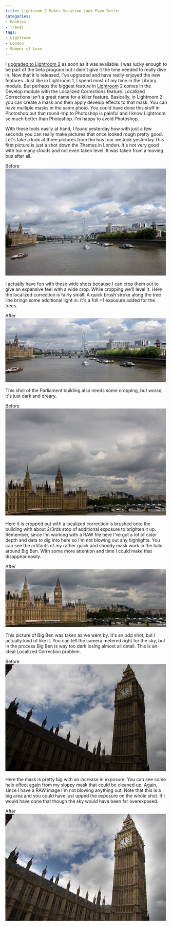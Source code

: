 ```yaml
---
title: Lightroom 2 Makes Vacation Look Even Better
categories:
- Hobbies
- Travel
tags:
- Lightroom
- London
- Summer of Love
---
```


I [upgraded to Lightroom 2](http://twitter.com/thingles/statuses/871953202) as soon as it was available. I was lucky enough to be part of the beta program but I didn't give it the time needed to really dive in. Now that it is released, I've upgraded and have really enjoyed the new features. Just like in Lightroom 1, I spend most of my time in the Library module. But perhaps the biggest feature in [Lightroom](http://www.adobe.com/products/photoshoplightroom/) 2 comes in the Develop module with the Localized Corrections feature.
Localized Corrections isn't a great name for a killer feature. Basically, in Lightroom 2 you can create a mask and then apply develop effects to that mask. You can have multiple masks in the same photo. You could have done this stuff in Photoshop but that round-trip to Photoshop is painful and I know Lightroom so much better than Photoshop. I'm happy to avoid Photoshop.

With these tools easily at hand, I found yesterday how with just a few seconds you can really make pictures that once looked rough pretty good. Let's take a look at three pictures from the bus tour we took yesterday.<!-- more -->This first picture is just a shot down the Thames in London. It's not very good with too many clouds and not even taken level. It was taken from a moving bus after all.

Before  
![Thames.jpg](/assets/posts/2008/thames.jpg)

I actually have fun with these wide shots because I can crop them out to give an expansive feel with a wide crop. While cropping we'll level it. Here the localized correction is fairly small. A quick brush stroke along the tree line brings some additional light in. It's a full +1 exposure added for the trees.

After  
![Thames-Fix.jpg](/assets/posts/2008/thames-fix.jpg)

This shot of the Parliament building also needs some cropping, but worse, it's just dark and dreary.

Before  
![Parliament.jpg](/assets/posts/2008/parliament.jpg)

Here it is cropped out with a localized correction is brushed onto the building with about 2/3rds stop of additional exposure to brighten it up. Remember, since I'm working with a RAW file here I've got a lot of color depth and data to dig into here so I'm not blowing out any highlights. You can see the artifacts of my rather quick and shoddy mask work in the halo around Big Ben. With some more attention and time I could make that disappear easily.

After  
![Parliament-Fix.jpg](/assets/posts/2008/parliament-fix.jpg)

This picture of Big Ben was taken as we went by. It's an odd shot, but I actually kind of like it. You can tell the camera metered right for the sky, but in the process Big Ben is way too dark losing almost all detail. This is an ideal Localized Correction problem.

Before  
![BigBen.jpg](/assets/posts/2008/bigben.jpg)

Here the mask is pretty big with an increase in exposure. You can see some halo effect again from my sloppy mask that could be cleaned up. Again, since I have a RAW image I'm not blowing anything out. Note that this is a big area and you could have just upped the exposure on the whole shot. If I would have done that though the sky would have been far overexposed.

After  
![BigBen-Fix.jpg](/assets/posts/2008/bigben-fix.jpg)
